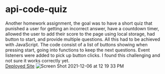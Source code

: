 # api-code-quiz
Another homework assignment, the goal was to have a short quiz that punished a user for getting an incorrect answer, have a countdown timer, allowed the user to add their score to the page using local storage, had button to start, and provide multiple questions. All this had to be achieved with JavaScript. The code consist of a list of buttons showing when pressing start, going into functions to keep the next questions. Event listeners were added to pick up button clicks. I found this challenging and not sure it works correctly yet.<br>
[Deployed Site](https://eliglezz.github.io/api-code-quiz/)
![Screen Shot 2021-12-06 at 12 19 33 PM](https://user-images.githubusercontent.com/61998811/144916441-b4501250-bc18-4555-a939-0c250b760bab.png)
